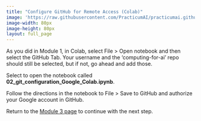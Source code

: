 ```yaml
---
title: "Configure GitHub for Remote Access (Colab)"
image: 'https://raw.githubusercontent.com/PracticumAI/practicumai.github.io/main/images/icons/practicumai_computing_for_ai.png'
image-width: 80px
image-height: 80px
layout: full_page
---
```


As you did in Module 1, in Colab, select File > Open notebook and then select the GitHub Tab. Your username and the ‘computing-for-ai’ repo should still be selected, but if not, go ahead and add those.

Select to open the notebook called **02_git_configuration_Google_Colab.ipynb**.

Follow the directions in the notebook to File > Save to GitHub and authorize your Google account in GitHub.

Return to the [Module 3 page](/computing_for_ai/03_git_and_github/) to continue with the next step.
